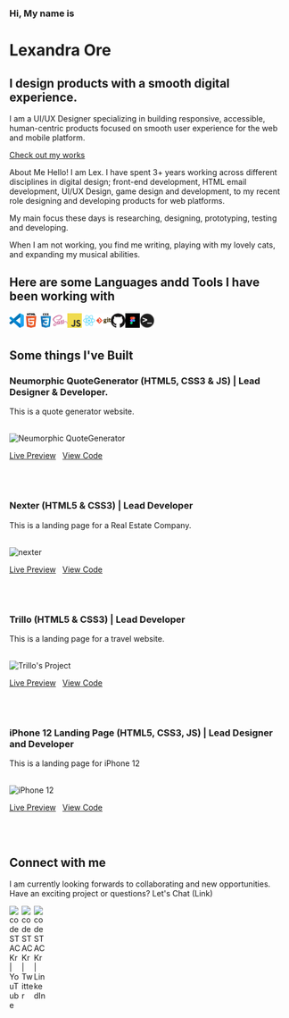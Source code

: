 ### Hi, My name is


# Lexandra Ore



## I design products with a smooth digital experience.


I am a UI/UX Designer specializing in building responsive, accessible, human-centric products focused on smooth user experience for the web and mobile platform.


[Check out my works](https://github.com/Lexandra-Ore?tab=repositories "My works")



About Me
Hello! I am Lex. I have spent 3+ years working across different disciplines in digital design; front-end development, HTML email development, UI/UX Design, game design and development, to my recent role designing and developing products for web platforms. 


My main focus these days is researching, designing, prototyping, testing and developing.


When I am not working, you find me writing, playing with my lovely cats, and expanding my musical abilities.



## Here are some Languages andd Tools I have been working with
<img align="left" alt="Visual Studio Code" width="26px" src="https://raw.githubusercontent.com/github/explore/80688e429a7d4ef2fca1e82350fe8e3517d3494d/topics/visual-studio-code/visual-studio-code.png" />
<img align="left" alt="HTML5" width="26px" src="https://raw.githubusercontent.com/github/explore/80688e429a7d4ef2fca1e82350fe8e3517d3494d/topics/html/html.png" />
<img align="left" alt="CSS3" width="26px" src="https://raw.githubusercontent.com/github/explore/80688e429a7d4ef2fca1e82350fe8e3517d3494d/topics/css/css.png" />
<img align="left" alt="Sass" width="26px" src="https://raw.githubusercontent.com/github/explore/80688e429a7d4ef2fca1e82350fe8e3517d3494d/topics/sass/sass.png" />
<img align="left" alt="JavaScript" width="26px" src="https://raw.githubusercontent.com/github/explore/80688e429a7d4ef2fca1e82350fe8e3517d3494d/topics/javascript/javascript.png" />
<img align="left" alt="React" width="26px" src="https://raw.githubusercontent.com/github/explore/80688e429a7d4ef2fca1e82350fe8e3517d3494d/topics/react/react.png" />
<img align="left" alt="Git" width="26px" src="https://raw.githubusercontent.com/github/explore/80688e429a7d4ef2fca1e82350fe8e3517d3494d/topics/git/git.png" />
<img align="left" alt="GitHub" width="26px" src="https://raw.githubusercontent.com/github/explore/78df643247d429f6cc873026c0622819ad797942/topics/github/github.png" />
<img align="left" alt="Terminal" width="26px" src="https://raw.githubusercontent.com/github/explore/05d0f0dfceafd861bdf2b53559399dae7b2e2d8b/topics/figma/figma.png" />
<img align="left" alt="Terminal" width="26px" src="https://raw.githubusercontent.com/github/explore/80688e429a7d4ef2fca1e82350fe8e3517d3494d/topics/terminal/terminal.png" />

<br/>
<br/>

## Some things I've Built

### Neumorphic QuoteGenerator (HTML5, CSS3 & JS) | Lead Designer & Developer.
<p>This is a quote generator website.</p><br>
<img src="https://i.ibb.co/pzKTMSg/quote2.png" alt="Neumorphic QuoteGenerator">


<a href="https://lexandra-ore.github.io/neumorphic_quoteGenerator">Live Preview</a> &nbsp;
<a  href="https://github.com/Lexandra-Ore/neumorphic_quoteGenerator">View Code </a>

<br/>
<br/>

### Nexter (HTML5 & CSS3) | Lead Developer 
<p> This is a landing page for a Real Estate Company.</p><br/>
<img src="https://i.ibb.co/XFs0WCZ/nexter.png" alt="nexter" border="0">


<a href="https://lexandra-ore.github.io/Nexter/">Live Preview</a> &nbsp;
<a href="https://github.com/Lexandra-Ore/Nexter">View Code </a>

<br/>
<br/>

### Trillo (HTML5 & CSS3) | Lead Developer
<p> This is a landing page for a travel website.</p><br/>
<img src="https://i.ibb.co/RQ37wRZ/trillo.png" alt="Trillo's Project" border="0">


<a href="https://lexandra-ore.github.io/Trillo/">Live Preview</a> &nbsp;
<a href="https://github.com/Lexandra-Ore/Trillo">View Code </a>

<br/>
<br/>


### iPhone 12 Landing Page (HTML5, CSS3, JS) | Lead Designer and Developer
<p>This is a landing page for iPhone 12</p><br/>
<img src="https://i.ibb.co/86C5WFz/Screenshot-457.png" alt="iPhone 12" border="0">


<a href="https://lexandra-ore.github.io/iPhone-12-landing-page-II/">Live Preview</a> &nbsp;
<a href="https://github.com/Lexandra-Ore/iPhone-12-landing-page-II">View Code </a>

<br/>
<br/>



## Connect with me
I am currently looking forwards to collaborating and new opportunities. Have an exciting project or questions? Let's Chat (Link)


[<img align="left" alt="codeSTACKr | YouTube" width="22px" src="https://cdn.jsdelivr.net/npm/simple-icons@v3/icons/behance.svg" />][Behance]
[<img align="left" alt="codeSTACKr | Twitter" width="22px" src="https://cdn.jsdelivr.net/npm/simple-icons@v3/icons/codepen.svg" />][CodePen]
[<img align="left" alt="codeSTACKr | LinkedIn" width="22px" src="https://cdn.jsdelivr.net/npm/simple-icons@v3/icons/linkedin.svg" />][LinkedIn]




[Behance]:https://www.behance.net/lexore
[LinkedIn]: https://www.linkedin.com/in/lexaore/
[CodePen]: https://codepen.io/LexandraOre




